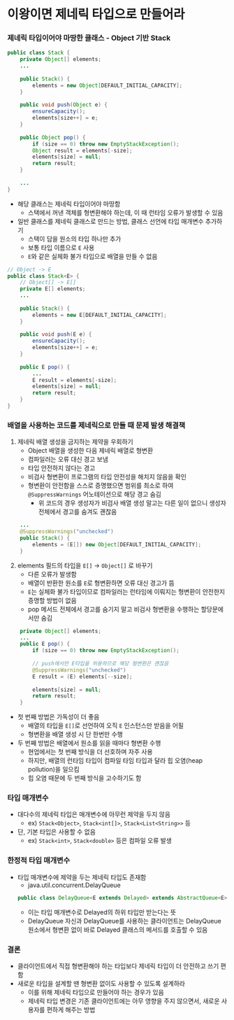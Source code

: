 # 이왕이면 제네릭 타입으로 만들어라
### 제네릭 타입이어야 마땅한 클래스 - Object 기반 Stack
```java
public class Stack {
    private Object[] elements;
    ...
    
    public Stack() {
        elements = new Object[DEFAULT_INITIAL_CAPACITY];
    }
    
    public void push(Object e) {
        ensureCapacity();
        elements[size++] = e;
    }
    
    public Object pop() {
        if (size == 0) throw new EmptyStackException();
        Object result = elements[-size];
        elements[size] = null;
        return result;
    }
    
    ...
}
```
* 해당 클래스는 제네릭 타입이어야 마땅함
    * 스택에서 꺼낸 객체를 형변환해야 하는데, 이 때 런타임 오류가 발생할 수 있음
* 일반 클래스를 제네릭 클래스로 만드는 방법, 클래스 선언에 타입 매개변수 추가하기
    * 스택이 담을 원소의 타입 하나만 추가
    * 보통 타입 이름으로 `E` 사용
    * `E`와 같은 실체화 불가 타입으로 배열을 만들 수 없음
```java
// Object -> E
public class Stack<E> {
    // Object[] -> E[]
    private E[] elements;
    ...
  
    public Stack() {
        elements = new E[DEFAULT_INITIAL_CAPACITY];
    }
    
    public void push(E e) {
        ensureCapacity();
        elements[size++] = e;
    }
    
    public E pop() {
        ...
        E result = elements[-size];
        elements[size] = null;
        return result;
    }
}
```
### 배열을 사용하는 코드를 제네릭으로 만들 때 문제 발생 해결책
1. 제네릭 배열 생성을 금지하는 제약을 우회하기
   * Object 배열을 생성한 다음 제네릭 배열로 형변환
   * 컴파일러는 오류 대신 경고 보냄
   * 타입 안전하지 않다는 경고
   * 비검사 형변환이 프로그램의 타입 안전성을 해치지 않음을 확인
   * 형변환이 안전함을 스스로 증명했으면 범위를 최소로 하여 `@SuppressWarnings` 어노테이션으로 해당 경고 숨김
      * 위 코드의 경우 생성자가 비검사 배열 생성 말고는 다른 일이 없으니 생성자 전체에서 경고를 숨겨도 괜찮음
```java
    ...
    @SuppressWarnings("unchecked")
    public Stack() {
        elements = (E[]) new Object[DEFAULT_INITIAL_CAPACITY];
    }
```
2. elements 필드의 타입을 `E[]` -> `Object[]` 로 바꾸기
   * 다른 오류가 발생함
   * 배열이 반환한 원소를 `E`로 형변환하면 오류 대신 경고가 뜸
   * `E`는 실체화 불가 타입이므로 컴파일러는 런타임에 이뤄지는 형변환이 안전한지 증명할 방법이 없음
   * pop 메서드 전체에서 경고를 숨기지 말고 비검사 형변환을 수행하는 할당문에서만 숨김
```java
    private Object[] elements;
    ...
    public E pop() {
        if (size == 0) throw new EmptyStackException();
        
        // push에서만 E타입을 허용하므로 해당 형변환은 괜찮음
        @SuppressWarnings("unchecked")
        E result = (E) elements[--size];
        
        elements[size] = null;
        return result;
    }
```
* 첫 번째 방법은 가독성이 더 좋음
    * 배열의 타입을 `E[]`로 선언하여 오직 `E` 인스턴스만 받음을 어필
    * 형변환을 배열 생성 시 단 한번만 수행
* 두 번째 방법은 배열에서 원소를 읽을 때마다 형변환 수행
    * 현업에서는 첫 번째 방식을 더 선호하며 자주 사용
    * 하지만, 배열의 런타임 타입이 컴파일 타임 타입과 달라 힙 오염(heap pollution)을 일으킴
    * 힙 오염 때문에 두 번째 방식을 고수하기도 함
### 타입 매개변수
* 대다수의 제네릭 타입은 매개변수에 아무런 제약을 두지 않음
    * ex) `Stack<Object>`, `Stack<int[]>`, `Stack<List<String>>` 등
* 단, 기본 타입은 사용할 수 없음
    * ex) `Stack<int>`, `Stack<double>` 등은 컴파일 오류 발생
### 한정적 타입 매개변수
* 타입 매개변수에 제약을 두는 제네릭 타입도 존재함
    * java.util.concurrent.DelayQueue
    ```java
    public class DelayQueue<E extends Delayed> extends AbstractQueue<E>
    ```
    * 이는 타입 매개변수로 Delayed의 하위 타입만 받는다는 뜻
    * DelayQueue 자신과 DelayQueue를 사용하는 클라이언트는 DelayQueue 원소에서 형변환 없이 바로 Delayed 클래스의 메서드를 호출할 수 있음
### 결론
* 클라이언트에서 직접 형변환해야 하는 타입보다 제네릭 타입이 더 안전하고 쓰기 편함
* 새로운 타입을 설계할 땐 형변환 없이도 사용할 수 있도록 설계하라
    * 이를 위해 제네릭 타입으로 만들어야 하는 경우가 있음
    * 제네릭 타입 변경은 기존 클라이언트에는 아무 영향을 주지 않으면서, 새로운 사용자를 편하게 해주는 방법